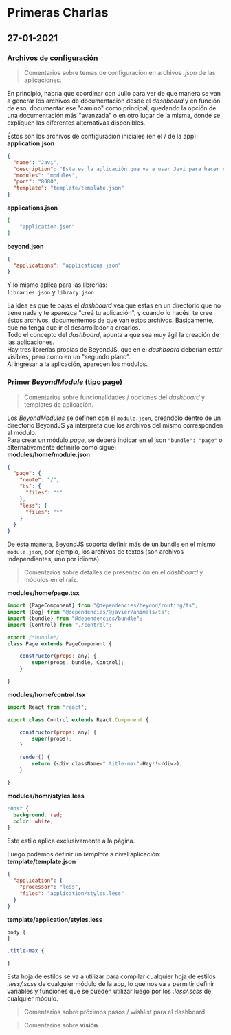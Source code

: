 # Primeras Charlas
## 27-01-2021
### Archivos de configuración
> Comentarios sobre temas de configuración en archivos _.json_ de las aplicaciones.  

En principio, habría que coordinar con Julio para ver de que manera se van a generar los archivos de documentación desde el _dashboard_ y en función de eso, documentar ese "camino" como principal, quedando la opción de una documentación más "avanzada" o en otro lugar de la misma, donde se expliquen las diferentes alternativas disponibles.  

Éstos son los archivos de configuración iniciales (en el / de la app):  
**application.json**
```json
{
  "name": "Javi",
  "description": "Esta es la aplicación que va a usar Javi para hacer sus primeras pruebas en BeyondJS.",
  "modules": "modules",
  "port": "8080",
  "template": "template/template.json"
}
```
**applications.json**
```json
[
    "application.json"
]
```
**beyond.json**
```json
{
  "applications": "applications.json"
}
```
Y lo mismo aplica para las librerias:  
`libraries.json` y `library.json`  

La idea es que te bajas el _dashboard_ vea que estas en un directorio que no tiene nada y te aparezca "creá tu aplicación", y cuando lo hacés, te cree éstos archivos, documentemos de que van éstos archivos. Básicamente, que no tenga que ir el desarrollador a crearlos.  
Todo el concepto del _dashboard_, apunta a que sea muy ágil la creación de las aplicaciones.  
Hay tres librerías propias de BeyondJS, que en el _dashboard_ deberían estár visibles, pero como en un "segundo plano".  
Al ingresar a la aplicación, aparecen los módulos.

### Primer _BeyondModule_ (tipo page)
> Comentarios sobre funcionalidades / opciones  del _dashboard_ y templates de aplicación.  

Los _BeyondModules_ se definen con el `module.json`, creandolo dentro de un directorio BeyondJS ya interpreta que los archivos del mismo corresponden al módulo.  
Para crear un módulo _page_, se deberá indicar en el json `"bundle": "page"` o alternativamente definirlo como sigue:  
**modules/home/module.json**
```json
{
  "page": {
    "route": "/",
    "ts": {
      "files": "*"
    },
    "less": {
      "files": "*"
    }
  }
}
```
De ésta manera, BeyondJS soporta definir más de un bundle en el mismo `module.json`, por ejemplo, los archivos de textos (son archivos independientes, uno por idioma).  
> Comentarios sobre detalles de presentación en el _dashboard_ y módulos en el raíz.  

**modules/home/page.tsx**
```javascript
import {PageComponent} from "@dependencies/beyond/routing/ts";
import {Dog} from "@dependencies/@javier/animals/ts";
import {bundle} from "@dependencies/bundle";
import {Control} from "./control";

export /*bundle*/
class Page extends PageComponent {

    constructor(props: any) {
        super(props, bundle, Control);
    }

}
```
**modules/home/control.tsx**
```javascript
import React from "react";

export class Control extends React.Component {

    constructor(props: any) {
        super(props);
    }

    render() {
        return (<div className=".title-max">Hey!!</div>);
    }

}
```
**modules/homr/styles.less**
```css
:host {
  background: red;
  color: white;
}
```
Este estilo aplica exclusivamente a la página.  

Luego podemos definir un _template_ a nivel aplicación:
**template/template.json**
```json
{
  "application": {
    "processor": "less",
    "files": "application/styles.less"
  }
}
```
**template/application/styles.less**
```css
body {
}

.title-max {

}
```
Esta hoja de estilos se va a utilizar para compilar cualquier hoja de estilos _.less/.scss_ de cualquier módulo de la app, lo que nos va a permitir definir variables y funciones que se pueden utilizar luego por los _.less/.scss_ de cualquier módulo.

> Comentarios sobre próximos pasos / wishlist para el dashboard.

> Comentarios sobre **visión**.  
